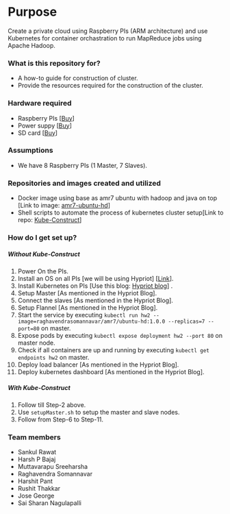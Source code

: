 # Purpose #

Create a private cloud using Raspberry PIs (ARM architecture) and use Kubernetes 
for container orchastration to run MapReduce jobs using Apache Hadoop.  

### What is this repository for? ###

* A how-to guide for construction of cluster.
* Provide the resources required for the construction of the cluster. 

### Hardware required ###

* Raspberry PIs [[Buy](https://www.amazon.com/Raspberry-Pi-RASPBERRYPI3-MODB-1GB-Model-Motherboard/dp/B01CD5VC92)]
* Power suppy [[Buy](https://www.amazon.com/CanaKit-Raspberry-Supply-Adapter-Charger/dp/B00MARDJZ4/ref=pd_bxgy_147_2?_encoding=UTF8&psc=1&refRID=6M8CYG5AKF2YM9H09JBN)]
* SD card [[Buy](https://www.amazon.com/Samsung-MicroSD-Adapter-MB-ME32GA-AM/dp/B06XWN9Q99/ref=pd_bxgy_147_3?_encoding=UTF8&psc=1&refRID=6M8CYG5AKF2YM9H09JBN)]

### Assumptions ###

* We have 8 Raspberry PIs (1 Master, 7 Slaves).

### Repositories and images created and utilized ###

* Docker image using base as amr7 ubuntu with hadoop and java on top [Link to image: [amr7-ubuntu-hd](https://hub.docker.com/r/raghavendrasomannavar/amr7-ubuntu-hd/)]
* Shell scripts to automate the process of kubernetes cluster setup[Link to repo: [Kube-Construct](https://github.com/dark-shade/kube-construct)] 

### How do I get set up? ###

##### Without Kube-Construct #####

1. Power On the PIs.
2. Install an OS on all PIs [we will be using Hypriot] [[Link](https://github.com/hypriot/image-builder-rpi/releases)].
3. Install Kubernetes on PIs [Use this blog: [Hypriot blog](https://blog.hypriot.com/post/setup-kubernetes-raspberry-pi-cluster/)] .
4. Setup Master [As mentioned in the Hypriot Blog].
5. Connect the slaves [As mentioned in the Hypriot Blog].
6. Setup Flannel [As mentioned in the Hypriot Blog].
7. Start the service by executing `kubectl run hw2 --image=raghavendrasomannavar/amr7/ubuntu-hd:1.0.0 --replicas=7 --port=80` on master.
8. Expose pods by executing `kubectl expose deployment hw2 --port 80` on master node.
9. Check if all containers are up and running by executing `kubectl get endpoints hw2` on master.
10. Deploy load balancer [As mentioned in the Hypriot Blog].
11. Deploy kubernetes dashboard [As mentioned in the Hypriot Blog].

##### With Kube-Construct #####

1. Follow till Step-2 above.
2. Use `setupMaster.sh` to setup the master and slave nodes.
3. Follow from Step-6 to Step-11.

### Team members ###

* Sankul Rawat
* Harsh P Bajaj
* Muttavarapu Sreeharsha
* Raghavendra Somannavar
* Harshit Pant
* Rushit Thakkar
* Jose George
* Sai Sharan Nagulapalli